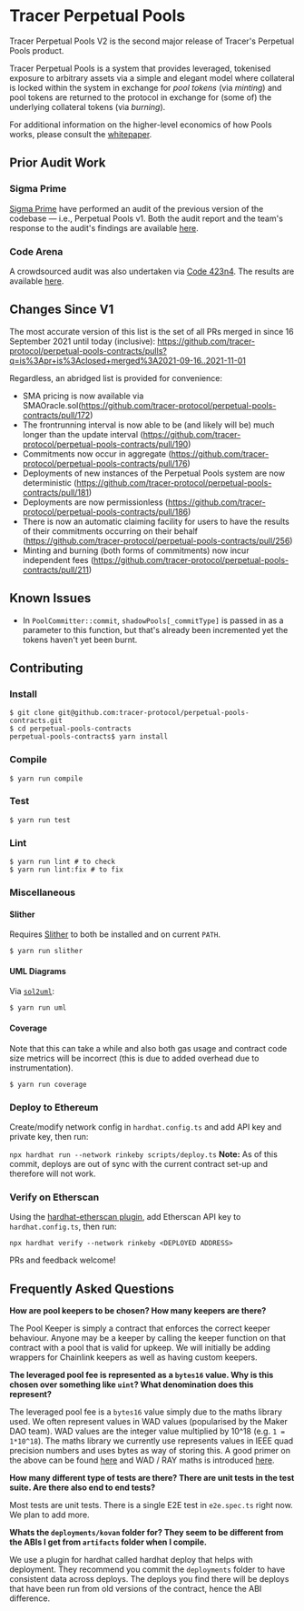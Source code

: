 # Tracer Perpetual Pools #

Tracer Perpetual Pools V2 is the second major release of Tracer's Perpetual Pools product.

Tracer Perpetual Pools is a system that provides leveraged, tokenised exposure to arbitrary assets via a simple and elegant model where collateral is locked within the system in exchange for *pool tokens* (via *minting*) and pool tokens are returned to the protocol in exchange for (some of) the underlying collateral tokens (via *burning*).

For additional information on the higher-level economics of how Pools works, please consult the [whitepaper]().

## Prior Audit Work ##

### Sigma Prime ###

[Sigma Prime](https://sigmaprime.io) have performed an audit of the previous version of the codebase — i.e., Perpetual Pools v1. Both the audit report and the team's response to the audit's findings are available [here](https://tracer.finance/radar/sigma-prime-audit-response).

### Code Arena ###

A crowdsourced audit was also undertaken via [Code 423n4](https://code4rena.com). The results are available [here](https://github.com/code-423n4/2021-10-tracer-findings).

## Changes Since V1 ##

The most accurate version of this list is the set of all PRs merged in since 16 September 2021 until today (inclusive): https://github.com/tracer-protocol/perpetual-pools-contracts/pulls?q=is%3Apr+is%3Aclosed+merged%3A2021-09-16..2021-11-01

Regardless, an abridged list is provided for convenience:

 - SMA pricing is now available via SMAOracle.sol(https://github.com/tracer-protocol/perpetual-pools-contracts/pull/172)
 - The frontrunning interval is now able to be (and likely will be) much longer than the update interval (https://github.com/tracer-protocol/perpetual-pools-contracts/pull/190)
 - Commitments now occur in aggregate (https://github.com/tracer-protocol/perpetual-pools-contracts/pull/176)
 - Deployments of new instances of the Perpetual Pools system are now deterministic (https://github.com/tracer-protocol/perpetual-pools-contracts/pull/181)
 - Deployments are now permissionless (https://github.com/tracer-protocol/perpetual-pools-contracts/pull/186)
 - There is now an automatic claiming facility for users to have the results of their commitments occurring on their behalf (https://github.com/tracer-protocol/perpetual-pools-contracts/pull/256)
 - Minting and burning (both forms of commitments) now incur independent fees (https://github.com/tracer-protocol/perpetual-pools-contracts/pull/211)

## Known Issues ##

 - In `PoolCommitter::commit`, `shadowPools[_commitType]` is passed in as a parameter to this function, but that's already been incremented yet the tokens haven't yet been burnt.

## Contributing ##

### Install ###

```
$ git clone git@github.com:tracer-protocol/perpetual-pools-contracts.git
$ cd perpetual-pools-contracts
perpetual-pools-contracts$ yarn install
```

### Compile ###

```
$ yarn run compile
```

### Test ###

```
$ yarn run test
```

### Lint ###

```
$ yarn run lint # to check
$ yarn run lint:fix # to fix
```

### Miscellaneous ###

#### Slither ####

Requires [Slither](https://github.com/crytic/slither/) to both be installed and on current `PATH`.

```
$ yarn run slither
```

#### UML Diagrams ####

Via [`sol2uml`](https://github.com/naddison36/sol2uml):

```
$ yarn run uml
```

#### Coverage ####

Note that this can take a while and also both gas usage and contract code size metrics will be incorrect (this is due to added overhead due to instrumentation).

```
$ yarn run coverage
```
 
### Deploy to Ethereum

Create/modify network config in `hardhat.config.ts` and add API key and private key, then run:

`npx hardhat run --network rinkeby scripts/deploy.ts`
**Note:** As of this commit, deploys are out of sync with the current contract set-up and therefore will not work.

### Verify on Etherscan

Using the [hardhat-etherscan plugin](https://hardhat.org/plugins/nomiclabs-hardhat-etherscan.html), add Etherscan API key to `hardhat.config.ts`, then run:

`npx hardhat verify --network rinkeby <DEPLOYED ADDRESS>`

PRs and feedback welcome!

## Frequently Asked Questions

**How are pool keepers to be chosen? How many keepers are there?** 

The Pool Keeper is simply a contract that enforces the correct keeper behaviour. Anyone may be a keeper by calling the keeper function on that contract with a pool that is valid for upkeep. We will initially be adding wrappers for Chainlink keepers as well as having custom keepers.

**The leveraged pool fee is represented as a `bytes16` value. Why is this chosen over something like `uint`? What denomination does this represent?**

The leveraged pool fee is a `bytes16` value simply due to the maths library used. We often represent values in WAD values (popularised by the Maker DAO team). WAD values are the integer value multiplied by 10^18 (e.g. `1 = 1*10^18`). The maths library we currently use represents values in IEEE quad precision numbers and uses bytes as way of storing this. A good primer on the above can be found [here](https://medium.com/coinmonks/math-in-solidity-part-1-numbers-384c8377f26d) and WAD / RAY maths is introduced [here](https://docs.makerdao.com/other-documentation/system-glossary).

**How many different type of tests are there? There are unit tests in the test suite. Are there also end to end tests?**

Most tests are unit tests. There is a single E2E test in `e2e.spec.ts` right now. We plan to add more.

**Whats the `deployments/kovan` folder for? They seem to be different from the ABIs I get from `artifacts` folder when I compile.**

We use a plugin for hardhat called hardhat deploy that helps with deployment. They recommend you commit the `deployments` folder to have consistent data across deploys. The deploys you find there will be deploys that have been run from old versions of the contract, hence the ABI difference.
